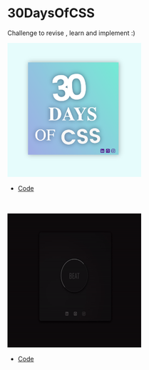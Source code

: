 # 30DaysOfCSS
Challenge to revise , learn and implement :)
<br>


<img src="https://github.com/Ritikpanta/30DaysOfCSS/blob/main/day1/Day1.png?raw=true" width=300px; height=300px;>

<ul>
 <li><a href="https://codepen.io/ritikpanta/pen/KKRvLdL">Code</a></li>
 
</ul>

<br>
<br>



<img src="https://github.com/Ritikpanta/30DaysOfCSS/blob/main/day2/Day2.gif?raw=true" width=300px; height=300px;>

<ul>
 <li><a href="https://codepen.io/ritikpanta/pen/rNvGZeZ">Code</a></li>

</ul>


